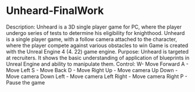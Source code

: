 # Unheard-FinalWork
Description:
Unheard is a 3D single player game for PC, where the player undergo series of tests to determine his eligibility for knighthood.
Unheard is a single player game, with a follow camera attached to the character, where the player compete against various obstacles to win
Game is created with the Unreal Engine 4 (4. 22) game engine.
Purpose: 
Unheard is targeted at recruiters. It shows the basic understanding of application of blueprints in Unreal Engine and ability to manipulate them.
Control:
W- Move Forward
A - Move Left
S - Move Back
D - Move Right
Up - Move camera Up
Down - Move camera Down
Left - Move camera Left
Right - Move camera Right
P - Pause the game
